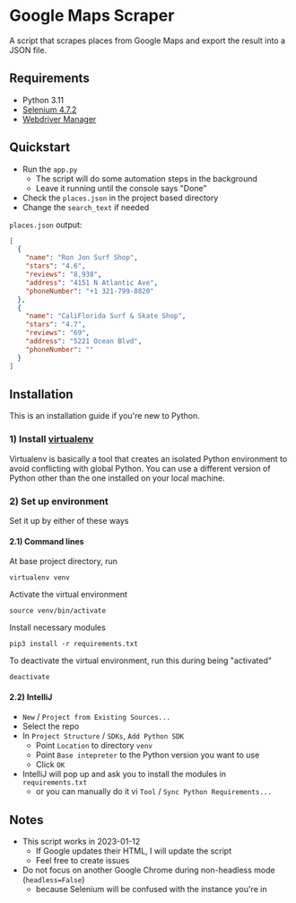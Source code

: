 # Google Maps Scraper

A script that scrapes places from Google Maps and export the result into a JSON file.

## Requirements

+ Python 3.11
+ [Selenium 4.7.2](https://pypi.org/project/selenium/4.7.2)
+ [Webdriver Manager](https://github.com/SergeyPirogov/webdriver_manager)

## Quickstart

+ Run the `app.py`
  + The script will do some automation steps in the background
  + Leave it running until the console says "Done"
+ Check the `places.json` in the project based directory
+ Change the `search_text` if needed

`places.json` output:

```json
[
  {
    "name": "Ron Jon Surf Shop",
    "stars": "4.6",
    "reviews": "8,938",
    "address": "4151 N Atlantic Ave",
    "phoneNumber": "+1 321-799-8820"
  },
  {
    "name": "CaliFlorida Surf & Skate Shop",
    "stars": "4.7",
    "reviews": "69",
    "address": "5221 Ocean Blvd",
    "phoneNumber": ""
  }
]
```

## Installation

This is an installation guide if you're new to Python.

### 1) Install [virtualenv](https://virtualenv.pypa.io/en/latest/installation.html)

Virtualenv is basically a tool that creates an isolated Python environment to avoid conflicting with global Python. You can use a different version of Python other than the one installed on your local machine.

### 2) Set up environment

Set it up by either of these ways

#### 2.1) Command lines

At base project directory, run
```
virtualenv venv
```

Activate the virtual environment
```
source venv/bin/activate
```

Install necessary modules
```
pip3 install -r requirements.txt
```

To deactivate the virtual environment, run this during being "activated"
```
deactivate
```

#### 2.2) IntelliJ

+ `New` / `Project from Existing Sources...`
+ Select the repo
+ In `Project Structure` / `SDKs`, `Add Python SDK`
  + Point `Location` to directory `venv`
  + Point `Base intepreter` to the Python version you want to use
  + Click `OK`
+ IntelliJ will pop up and ask you to install the modules in `requirements.txt`
  + or you can manually do it vi `Tool` / `Sync Python Requirements...`

## Notes

+ This script works in 2023-01-12
  + If Google updates their HTML, I will update the script
  + Feel free to create issues
+ Do not focus on another Google Chrome during non-headless mode (`headless=False`)
  + because Selenium will be confused with the instance you're in
